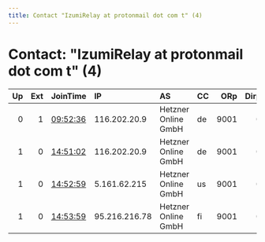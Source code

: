 ```yaml
---
title: Contact "IzumiRelay at protonmail dot com t" (4)
---
```


# Contact: "IzumiRelay at protonmail dot com t" (4)

|   Up |   Ext | JoinTime                                                                                              | IP            | AS                  | CC   |   ORp |   Dirp | OS    | Version   | Nickname   |   eFamMembers |
|-----:|------:|:------------------------------------------------------------------------------------------------------|:--------------|:--------------------|:-----|------:|-------:|:------|:----------|:-----------|--------------:|
|    0 |     1 | [09:52:36](https://nusenu.github.io/OrNetStats/w/relay/57975619443843C29F544B0242512BC9ED23EA11.html) | 116.202.20.9  | Hetzner Online GmbH | de   |  9001 |      0 | Linux | 0.4.6.9   | Izumi      |             1 |
|    1 |     0 | [14:51:02](https://nusenu.github.io/OrNetStats/w/relay/8035FCD37436B80B93A90AB510DE053EF76E1D31.html) | 116.202.20.9  | Hetzner Online GmbH | de   |  9001 |      0 | Linux | 0.4.6.9   | Izumi      |             3 |
|    1 |     0 | [14:52:59](https://nusenu.github.io/OrNetStats/w/relay/F482A80D0B1D4785CB8EDEBFB5066D5421D7BB84.html) | 5.161.62.215  | Hetzner Online GmbH | us   |  9001 |      0 | Linux | 0.4.6.9   | Ryuga      |             3 |
|    1 |     0 | [14:53:59](https://nusenu.github.io/OrNetStats/w/relay/ED7863D393E3D1D571357D647E8DC65CB2B45FFD.html) | 95.216.216.78 | Hetzner Online GmbH | fi   |  9001 |      0 | Linux | 0.4.6.9   | Akira      |             3 |
